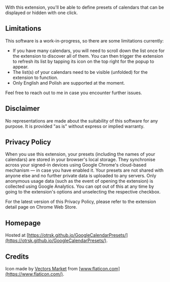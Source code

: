 With this extension, you'll be able to define presets of calendars that can be displayed or hidden with one click.


## Limitations

This software is a work-in-progress, so there are some limitations currently:

- If you have many calendars, you will need to scroll down the list once for the extension to discover all of them. You can then trigger the extension to refresh its list by tapping its icon on the top right for the popup to appear.
- The list(s) of your calendars need to be visible (unfolded) for the extension to function.
- Only English and Polish are supported at the moment.

Feel free to reach out to me in case you encounter further issues.


## Disclaimer

No representations are made about the suitability of this software for any purpose. It is provided "as is" without express or implied warranty.


## Privacy Policy

When you use this extension, your presets (including the names of your calendars) are stored in your browser's local storage. They synchronise across your signed-in devices using Google Chrome's cloud-based mechanism — in case you have enabled it. Your presets are not shared with anyone else and no further private data is uploaded to any servers. Only anonymous usage data (such as the event of opening the extension) is collected using Google Analytics. You can opt out of this at any time by going to the extension's options and unselecting the respective checkbox.

For the latest version of this Privacy Policy, please refer to the extension detail page on Chrome Web Store.


## Homepage

Hosted at [https://otrsk.github.io/GoogleCalendarPresets/](https://otrsk.github.io/GoogleCalendarPresets/).


## Credits

Icon made by [Vectors Market](https://www.flaticon.com/authors/vectors-market)  from [www.flaticon.com](https://www.flaticon.com/).
